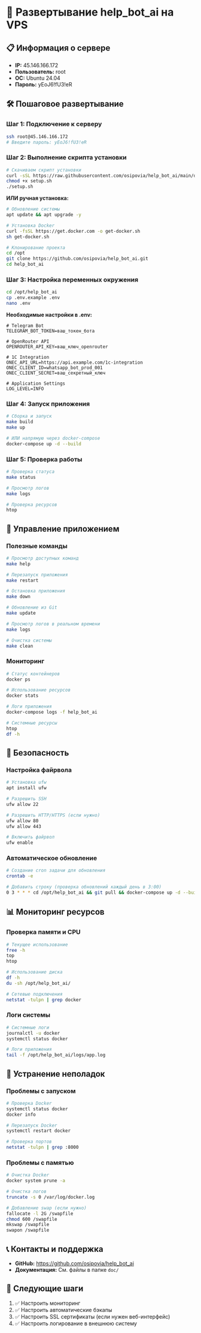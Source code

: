 # 🚀 Развертывание help_bot_ai на VPS

## 📋 Информация о сервере

- **IP:** 45.146.166.172
- **Пользователь:** root
- **ОС:** Ubuntu 24.04
- **Пароль:** yEoJ6!fU3!eR

## 🛠 Пошаговое развертывание

### Шаг 1: Подключение к серверу

```bash
ssh root@45.146.166.172
# Введите пароль: yEoJ6!fU3!eR
```

### Шаг 2: Выполнение скрипта установки

```bash
# Скачиваем скрипт установки
curl -sSL https://raw.githubusercontent.com/osipovia/help_bot_ai/main/deploy_setup.sh > setup.sh
chmod +x setup.sh
./setup.sh
```

**ИЛИ ручная установка:**

```bash
# Обновление системы
apt update && apt upgrade -y

# Установка Docker
curl -fsSL https://get.docker.com -o get-docker.sh
sh get-docker.sh

# Клонирование проекта
cd /opt
git clone https://github.com/osipovia/help_bot_ai.git
cd help_bot_ai
```

### Шаг 3: Настройка переменных окружения

```bash
cd /opt/help_bot_ai
cp .env.example .env
nano .env
```

**Необходимые настройки в .env:**

```env
# Telegram Bot
TELEGRAM_BOT_TOKEN=ваш_токен_бота

# OpenRouter API  
OPENROUTER_API_KEY=ваш_ключ_openrouter

# 1C Integration
ONEC_API_URL=https://api.example.com/1c-integration
ONEC_CLIENT_ID=whatsapp_bot_prod_001
ONEC_CLIENT_SECRET=ваш_секретный_ключ

# Application Settings
LOG_LEVEL=INFO
```

### Шаг 4: Запуск приложения

```bash
# Сборка и запуск
make build
make up

# ИЛИ напрямую через docker-compose
docker-compose up -d --build
```

### Шаг 5: Проверка работы

```bash
# Проверка статуса
make status

# Просмотр логов
make logs

# Проверка ресурсов
htop
```

## 🔧 Управление приложением

### Полезные команды

```bash
# Просмотр доступных команд
make help

# Перезапуск приложения
make restart

# Остановка приложения  
make down

# Обновление из Git
make update

# Просмотр логов в реальном времени
make logs

# Очистка системы
make clean
```

### Мониторинг

```bash
# Статус контейнеров
docker ps

# Использование ресурсов
docker stats

# Логи приложения
docker-compose logs -f help_bot_ai

# Системные ресурсы
htop
df -h
```

## 🔐 Безопасность

### Настройка файрвола

```bash
# Установка ufw
apt install ufw

# Разрешить SSH
ufw allow 22

# Разрешить HTTP/HTTPS (если нужно)
ufw allow 80
ufw allow 443

# Включить файрвол
ufw enable
```

### Автоматическое обновление

```bash
# Создание cron задачи для обновления
crontab -e

# Добавить строку (проверка обновлений каждый день в 3:00)
0 3 * * * cd /opt/help_bot_ai && git pull && docker-compose up -d --build
```

## 📊 Мониторинг ресурсов

### Проверка памяти и CPU

```bash
# Текущее использование
free -h
top
htop

# Использование диска
df -h
du -sh /opt/help_bot_ai/

# Сетевые подключения
netstat -tulpn | grep docker
```

### Логи системы

```bash
# Системные логи
journalctl -u docker
systemctl status docker

# Логи приложения
tail -f /opt/help_bot_ai/logs/app.log
```

## 🚨 Устранение неполадок

### Проблемы с запуском

```bash
# Проверка Docker
systemctl status docker
docker info

# Перезапуск Docker
systemctl restart docker

# Проверка портов
netstat -tulpn | grep :8000
```

### Проблемы с памятью

```bash
# Очистка Docker
docker system prune -a

# Очистка логов
truncate -s 0 /var/log/docker.log

# Добавление swap (если нужно)
fallocate -l 2G /swapfile
chmod 600 /swapfile
mkswap /swapfile
swapon /swapfile
```

## 📞 Контакты и поддержка

- **GitHub:** https://github.com/osipovia/help_bot_ai
- **Документация:** См. файлы в папке `doc/`

## 🎯 Следующие шаги

1. ✅ Настроить мониторинг
2. ✅ Настроить автоматические бэкапы
3. ✅ Настроить SSL сертификаты (если нужен веб-интерфейс)
4. ✅ Настроить логирование в внешнюю систему 